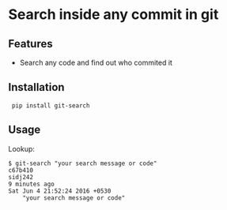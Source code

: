 Search inside any commit in git
==========================

Features
--------
* Search any code and find out who commited it


Installation
-------------
     pip install git-search

Usage
-----

Lookup:

	$ git-search "your search message or code"
	c67b410
	sidj242
	9 minutes ago
	Sat Jun 4 21:52:24 2016 +0530
		"your search message or code"


